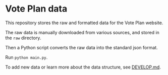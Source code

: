 # Vote Plan data

This repository stores the raw and formatted data for the Vote Plan website.

The raw data is manually downloaded from various sources, and stored in the `raw` directory.

Then a Python script converts the raw data into the standard json format.

Run `python main.py`.

To add new data or learn more about the data structure, see [DEVELOP.md](DEVELOP.md).
